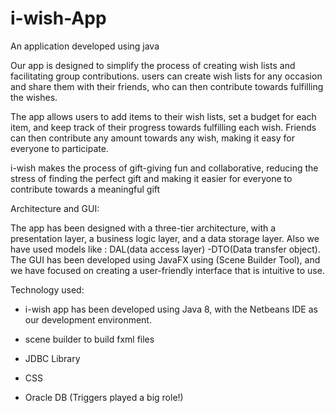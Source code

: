# i-wish-App
An application developed using java



Our app  is designed to simplify the process of creating wish lists and facilitating group contributions.
users can create wish lists for any occasion and share them with their friends, who can then contribute towards fulfilling the wishes.

The app allows users to add items to their wish lists, set a budget for each item, and keep track of their progress towards fulfilling each wish. Friends can then contribute any amount towards any wish, making it easy for everyone to participate.

i-wish makes the process of gift-giving fun and collaborative, reducing the stress of finding the perfect gift and making it easier for everyone to contribute towards a meaningful gift


Architecture and GUI:

The app has been designed with a three-tier architecture, with a presentation layer, a business logic layer, and a data storage layer. Also we have used models like : DAL(data access layer) -DTO(Data transfer object).
The GUI has been developed using JavaFX using (Scene Builder Tool), and we have focused on creating a user-friendly interface that is intuitive to use.



Technology used:

- i-wish app has been developed using Java 8, with the Netbeans IDE as our development environment.

- scene builder to build fxml files 

- JDBC Library

- CSS

- Oracle  DB (Triggers played a big role!)


